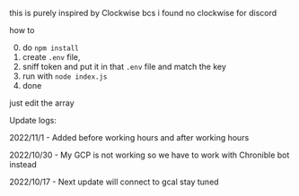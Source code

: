 this is purely inspired by Clockwise bcs i found no clockwise for discord

how to

0. do `npm install`
1. create `.env` file, 
2. sniff token and put it in that `.env` file and match the key
3. run with `node index.js`
4. done


just edit the array

Update logs:

2022/11/1 - Added before working hours and after working hours

2022/10/30 - My GCP is not working so we have to work with Chronible bot instead

2022/10/17 - Next update will connect to gcal stay tuned


